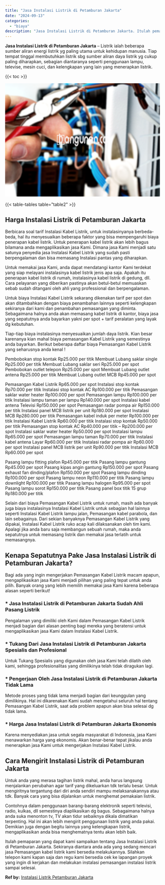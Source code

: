 ```yaml
---
title: "Jasa Instalasi Listrik di Petamburan Jakarta"
date: "2024-09-13"
categories: 
  - "biaya"
description: "Jasa Instalasi Listrik di Petamburan Jakarta. Itulah pemaparan yang dapat kami sampaikan tentang Jasa Instalasi Listrik di Petamburan Jakarta. Sekiranya dian..."
---
```


**Jasa Instalasi Listrik di Petamburan Jakarta** – Listrik ialah beberapa sumber aliran energi listrik yg paling utama untuk kehidupan manusia. Tiap tempat tinggal membutuhkan listrik sbg sumber aliran daya listrik yg cukup paling diharapkan, sebagian diantaranya seperti penggunaan lampu, televise, mesin cuci, dan kelengkapan yang lain yang menerapkan listrik.

{{< toc >}}

![Jasa Instalasi Listrik di Petamburan Jakarta](/images/instalasi-listrik-murah44.png)

{{< table-tables table="table2" >}}

## Harga Instalasi Listrik di Petamburan Jakarta

Berbicara soal tarif Instalasi Kabel Listrik, untuk instalasinyanya berbeda-beda, hal itu menyesuaikan beberapa faktor yang bisa mempengaruhi biaya penerapan kabel listrik. Untuk penerapan kabel listrik akan lebih bagus bilamana anda mengaplikasikan jasa Kami. Dimana jasa Kami menjadi satu satunya penyedia jasa Instalasi Kabel Listrik yang sudah pasti berpengalaman dan bisa memasang Instalasi pantas yang diharapkan.

Untuk memakai jasa Kami, anda dapat mendatangi kantor Kami terdekat yang siap melayani instalasinya kabel listrik jenis apa saja. Apakah itu penerapan kabel listrik di rumah, instalasinya kabel listrik di gedung, dll. Cara pelayanan yang diberikan pastinya akan betul-betul memuaskan sebab sudah ditangani oleh ahli yang professional dan berpengalaman.

Untuk biaya Instalasi Kabel Listrik sekarang dikenakan tarif per spot dan akan ditambahkan dengan biaya penambahan lainnya seperti kelengkapan sekiranya dari kami dan penambahan pemasangan yang diminta. Sebagaimana halnya anda akan memasang kabel listrik di kantor, biaya jasa yang sepatutnya anda bayarkan yakni per spot + tarif peralatan yang layak dg kebutuhan.

Tiap-tiap biaya instalasinya menyesuaikan jumlah daya listrik. Kian besar karenanya kian mahal biaya pemasangan Kabel Listrik yang semestinya anda bayarkan. Berikut beberapa daftar biaya Pemasangan Kabel Listrik yang seharusnya anda kenal !

Pembobokan stop kontak Rp25.000 per titik Membuat Lubang saklar single Rp25.000 per titik Membuat Lubang saklar seri Rp25.000 per spot Pembobokan outlet telepon Rp25.000 per spot Membuat Lubang outlet antena Rp25.000 per titik Membuat Lubang outlet MCB Rp45.000 per spot

Pemasangan Kabel Listrik Rp65.000 per spot Instalasi stop kontak Rp70.000 per titik Instalasi stop kontak AC Rp100.000 per titik Pemasangan saklar water heater Rp100.000 per spot Pemasangan lampu Rp100.000 per titik Instalasi lampu taman per lampu Rp140.000 per spot Instalasi kabel antena Televisi Rp150.000 per spot Pemasangan radar pompa air Rp150.000 per titik Instalasi panel MCB listrik per unit Rp180.000 per spot Instalasi MCB Rp280.000 per titik Pemasangan kabel induk per meter Rp100.000 per titik Instalasi Kabel Listrik Rp60.000 per titik Instalasi stop kontak Rp50.000 per titik Pemasangan stop kontak AC Rp40.000 per titik – Rp200.000 per spot Instalasi saklar water heater Rp50.000 per spot Instalasi lampu Rp65.000 per spot Pemasangan lampu taman Rp70.000 per titik Instalasi kabel antena Layar Rp60.000 per titik Instalasi radar pompa air Rp60.000 per spot Instalasi panel MCB listrik per unit Rp90.000 per titik Instalasi MCB Rp60.000 per spot

Pasang lampu fitting plafon Rp45.000 per titik Pasang lampu gantung Rp45.000 per spot Pasang kipas angin gantung Rp150.000 per spot Pasang exhaust fan dinding/plafon Rp150.000 per spot Pasang lampu dinding Rp100.000 per spot Pasang lampu neon Rp110.000 per titik Pasang lampu downlight Rp100.000 per titik Pasang lampu halogen Rp95.000 per spot Pasang lampu sorot Rp150.000 per titik Pasang panel box titik 15 grup Rp180.000 per titik

Selain dari biaya Pemasangan Kabel Listrik untuk rumah, masih ada banyak juga biaya instalasinya Instalasi Kabel Listrik untuk sebagian hal lainnya seperti Instalasi Kabel Listrik lampu jalan, Pemasangan kabel parabola, dan lain sebagainya. Dari sekian banyaknya Pemasangan Kabel Listrik yang dipakai, Instalasi Kabel Listrik ruko acap kali dilaksanakan oleh tim kami. Apalagi jika anda baru saja membangun sebuah rumah, maka anda sepatutnya untuk memasang listrik dan memakai jasa terlatih untuk memasangnya.

## Kenapa Sepatutnya Pake Jasa Instalasi Listrik di Petamburan Jakarta?

Bagi ada yang ingin mengerjakan Pemasangan Kabel Listrik macam apapun, mengaplikasikan jasa Kami menjadi pilihan yang paling tepat untuk anda pilih. Banyak orang yang lebih memilih memakai jasa Kami karena beberapa alasan seperti berikut!

### \* Jasa Instalasi Listrik di Petamburan Jakarta Sudah Ahli Pasang Listrik

Pengalaman yang dimiliki oleh Kami dalam Pemasangan Kabel Listrik menjadi bagian dari alasan penting bagi mereka yang beratensi untuk mengaplikasikan jasa Kami dalam Instalasi Kabel Listrik.

### \* Tukang Dari Jasa Instalasi Listrik di Petamburan Jakarta Spesialis dan Profesional

Untuk Tukang Spesialis yang digunakan oleh jasa Kami telah dilatih oleh kami, sehingga profesionalitas yang dimilikinya telah tidak diragukan lagi.

### \* Pengerjaan Oleh Jasa Instalasi Listrik di Petamburan Jakarta Tidak Lama

Metode proses yang tidak lama menjadi bagian dari keunggulan yang dimilikinya. Hal ini dikarenakan Kami sudah mengetahui seluruh hal tentang Pemasangan Kabel Listrik, saat ada problem apapun akan bisa selesai dg tidak lama.

### \* Harga Jasa Instalasi Listrik di Petamburan Jakarta Ekonomis

Karena menyediakan jasa untuk segala masyarakat di Indonesia, jasa Kami menawarkan harga yang ekonomis. Akan benar-benar tepat jikalau anda menerapkan jasa Kami untuk mengerjakan Instalasi Kabel Listrik.

## Cara Mengirit Instalasi Listrik di Petamburan Jakarta


Untuk anda yang merasa tagihan listrik mahal, anda harus langsung menjalankan perubahan agar tarif yang dikeluarkan tdk terlalu besar. Untuk mengiritnya tergantung dari diri anda sendiri mampu melaksanakannya atau tdk. Banyak cara yang bisa dijalankan untuk menghemat pemakaian listrik.

Contohnya dalam penggunaan barang-barang elektronik seperti televisi, radio, kulkas, dll semestinya diaplikasikan dg bagus. Sebagaimana halnya anda suka menonton tv, TV akan tidur sebaiknya dikala dimatikan terpenting. Hal ini akan lebih mengirit penggunaan listrik yang anda pakai. Demikian juga dengan begitu lainnya yang kelengkapan listrik, mengaplikasikan anda bisa menghematnya tentu akan lebih baik.

Itulah pemaparan yang dapat kami sampaikan tentang Jasa Instalasi Listrik di Petamburan Jakarta. Sekiranya diantara anda ada yang sedang mencari jasa Pemasangan kabel listrik kami bersedia melakukannya. Silahkan telepon kami kapan saja dan regu kami bersedia cek ke lapangan proyek yang ingin di kerjakan dan melakukan instalasi pemasangan instalasi listrik sampai selesai.

**Ref by:** [Instalasi Listrik Petamburan Jakarta](https://id.wikipedia.org/wiki/Instalasi)
